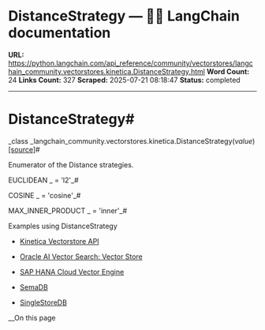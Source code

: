 # DistanceStrategy — 🦜🔗 LangChain  documentation

**URL:** https://python.langchain.com/api_reference/community/vectorstores/langchain_community.vectorstores.kinetica.DistanceStrategy.html
**Word Count:** 24
**Links Count:** 327
**Scraped:** 2025-07-21 08:18:47
**Status:** completed

---

# DistanceStrategy\#

_class _langchain\_community.vectorstores.kinetica.DistanceStrategy\(_value_\)[\[source\]](https://python.langchain.com/api_reference/_modules/langchain_community/vectorstores/kinetica.html#DistanceStrategy)\#     

Enumerator of the Distance strategies.

EUCLIDEAN _ = 'l2'_\#     

COSINE _ = 'cosine'_\#     

MAX\_INNER\_PRODUCT _ = 'inner'_\#     

Examples using DistanceStrategy

  * [Kinetica Vectorstore API](https://python.langchain.com/docs/integrations/vectorstores/kinetica/)

  * [Oracle AI Vector Search: Vector Store](https://python.langchain.com/docs/integrations/vectorstores/oracle/)

  * [SAP HANA Cloud Vector Engine](https://python.langchain.com/docs/integrations/vectorstores/sap_hanavector/)

  * [SemaDB](https://python.langchain.com/docs/integrations/vectorstores/semadb/)

  * [SingleStoreDB](https://python.langchain.com/docs/integrations/vectorstores/singlestoredb/)

__On this page